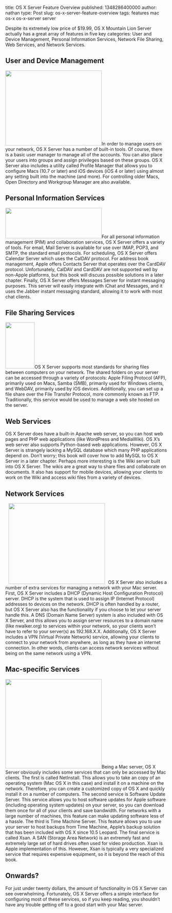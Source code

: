 title: OS X Server Feature Overview
published: 1348286400000
author: nathan
type: Post
slug: os-x-server-feature-overview
tags: features
mac
os-x
os-x-server
server



<p id="os_x_server_feature_overview">Despite its extremely low price of $19.99, OS X Mountain Lion Server actually has a great array of features in five key categories: User and Device Management, Personal Information Services, Network File Sharing, Web Services, and Network Services.</p>

<h2 id="user_and_device_management">User and Device Management</h2>
<a href="http://198.199.76.240/blog.ncw.me/wp-content/uploads/2012/09/profilemanager.png"><img class="alignright size-medium wp-image-197" title="OS X Server's Profile Manager" src="http://198.199.76.240/blog.ncw.me/wp-content/uploads/2012/09/profilemanager-300x233.png" alt="" width="300" height="233" /></a>In order to manage users on your network, OS X Server has a number of built-in tools. Of course, there is a basic user manager to manage all of the accounts. You can also place your users into groups and assign privileges based on these groups. OS X Server also includes a utility called Profile Manager that allows you to configure Macs (10.7 or later) and iOS devices (iOS 4 or later) using almost any setting built into the machine (and more). For controlling older Macs, Open Directory and Workgroup Manager are also available.
<h2 id="personal_information_services">Personal Information Services</h2>
<a href="http://198.199.76.240/blog.ncw.me/wp-content/uploads/2012/09/productivityservices.png"><img class="alignleft size-medium wp-image-196" title="OS X Server Productivity Services" src="http://198.199.76.240/blog.ncw.me/wp-content/uploads/2012/09/productivityservices-300x95.png" alt="" width="300" height="95" /></a>For all personal information management (PIM) and collaboration services, OS X Server offers a variety of tools. For email, Mail Server is available for use over IMAP, POP3, and SMTP, the standard email protocols. For scheduling, OS X Server offers Calendar Server which uses the CalDAV protocol. For address book management, Apple offers Contacts Server that operates over the CardDAV protocol. Unfortunately, CalDAV and CardDAV are not supported well by non-Apple platforms, but this book will discuss possible solutions in a later chapter. Finally, OS X Server offers Messages Server for instant messaging purposes. This server will easily integrate with iChat and Messages, and it uses the Jabber instant messaging standard, allowing it to work with most chat clients.
<h2 id="file_sharing_services">File Sharing Services</h2>
<a href="http://198.199.76.240/blog.ncw.me/wp-content/uploads/2012/09/ManillaFolder.png"><img class=" wp-image-194 alignright" title="File Sharing" src="http://198.199.76.240/blog.ncw.me/wp-content/uploads/2012/09/ManillaFolder-190x300.png" alt="" width="91" height="144" /></a>OS X Server supports most standards for sharing files between computers on your network. The shared folders on your server can be accessed through a variety of protocols: Apple Filing Protocol (AFP), primarily used on Macs, Samba (SMB), primarily used for Windows clients, and WebDAV, primarily used by iOS devices. Additionally, you can set up a file share over the File Transfer Protocol, more commonly known as FTP. Traditionally, this service would be used to manage a web site hosted on the server.
<h2 id="web_services">Web Services</h2>
OS X Server does have a built-in Apache web server, so you can host web pages and PHP web applications (like WordPress and MediaWiki). OS X’s web server also supports Python-based web applications. However, OS X Server is strangely lacking a MySQL database which many PHP applications depend on. Don’t worry; this book will cover how to add MySQL to OS X Server in a later chapter. Perhaps more interesting is the Wiki server built into OS X Server. The wikis are a great way to share files and collaborate on documents. It also has support for mobile devices, allowing your clients to work on the Wiki and access wiki files from a variety of devices.
<h2 id="network_services">Network Services</h2>
<a href="http://198.199.76.240/blog.ncw.me/wp-content/uploads/2012/09/dlink_wireless_router.png"><img class="alignleft size-medium wp-image-193" style="margin-left: 10px; margin-right: 10px;" title="Wireless Router" src="http://198.199.76.240/blog.ncw.me/wp-content/uploads/2012/09/dlink_wireless_router-300x251.png" alt="" width="300" height="251" /></a>OS X Server also includes a number of extra services for managing a network with your Mac server. First, OS X Server includes a DHCP (Dynamic Host Configuration Protocol) server. DHCP is the system that is used to assign IP (Internet Protocol) addresses to devices on the network. DHCP is often handled by a router, but OS X Server also has the functionality if you choose to let your server handle this. A DNS (Domain Name Server) system is also included with OS X Server, and this allows you to assign server resources to a domain name (like nwalker.org) to services within your network, so your clients won’t have to refer to your server(s) as 192.168.X.X. Additionally, OS X Server includes a VPN (Virtual Private Network) service, allowing your clients to connect to your network from anywhere, as long as they have an internet connection. In other words, clients can access network services without being on the same network using a VPN.
<h2 id="mac_specific_services">Mac-specific Services</h2>
<a href="http://198.199.76.240/blog.ncw.me/wp-content/uploads/2012/09/1273636396.png"><img class="alignright size-medium wp-image-195" title="Macintosh 128K" src="http://198.199.76.240/blog.ncw.me/wp-content/uploads/2012/09/1273636396-300x278.png" alt="" width="300" height="278" /></a>Being a Mac server, OS X Server obviously includes some services that can only be accessed by Mac clients. The first is called NetInstall. This allows you to take an copy of an operating system (Mac OS X in this case) and install it on a machine on the network. Therefore, you can create a customized copy of OS X and quickly install it on a number of computers. The second service is Software Update Server. This service allows you to host software updates for Apple software (including operating system updates) on your server, so you can download them once for all of your clients and save bandwidth. For networks with a large number of machines, this feature can make updating software less of a hassle. The third is Time Machine Server. This feature allows you to use your server to host backups from Time Machine, Apple’s backup solution that has been included with OS X since 10.5 Leopard. The final service is called Xsan. A SAN (Storage Area Network) is an extremely fast and extremely large set of hard drives often used for video production. Xsan is Apple implementation of this. However, Xsan is typically a very specialized service that requires expensive equipment, so it is beyond the reach of this book.
<h2 id="onwards">Onwards?</h2>
For just under twenty dollars, the amount of functionality in OS X Server can see overwhelming. Fortunately, OS X Server offers a simple interface for configuring most of these services, so if you keep reading, you shouldn’t have any trouble getting off to a good start with your Mac server.